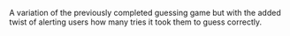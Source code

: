 A variation of the previously completed guessing game but with the added twist of alerting users how many tries it took them to guess correctly.
